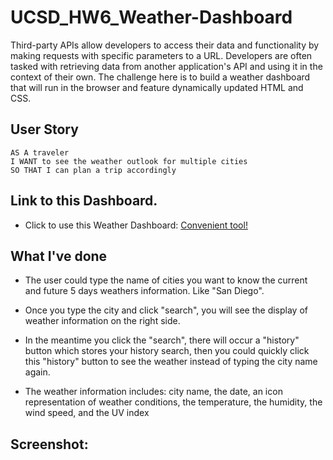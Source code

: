 # UCSD_HW6_Weather-Dashboard
Third-party APIs allow developers to access their data and functionality by making requests with specific parameters to a URL. Developers are often tasked with retrieving data from another application's API and using it in the context of their own. The challenge here is to build a weather dashboard that will run in the browser and feature dynamically updated HTML and CSS.

## User Story

```
AS A traveler
I WANT to see the weather outlook for multiple cities
SO THAT I can plan a trip accordingly
```

## Link to this Dashboard.
* Click to use this Weather Dashboard: [Convenient tool!](https://hengyu89.github.io/UCSD_HW6_Weather-Dashboard/)

## What I've done

* The user could type the name of cities you want to know the current and future 5 days weathers information. Like "San Diego".

* Once you type the city and click "search", you will see the display of weather information on the right side.

* In the meantime you click the "search", there will occur a "history" button which stores your history search, then you could quickly click this "history" button to see the weather instead of typing the city name again.

* The weather information includes: city name, the date, an icon representation of weather conditions, the temperature, the humidity, the wind speed, and the UV index 

## Screenshot: